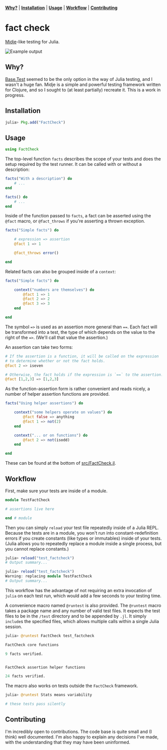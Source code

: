 **[Why?](#why)** |
**[Installation](#installation)** |
**[Usage](#usage)** |
**[Workflow](#workflow)** |
**[Contributing](#contributing)**

# fact check

[Midje](https://github.com/marick/Midje)-like testing for Julia.

![Example output](http://img594.imageshack.us/img594/8189/screenshot20130329at222.png)

## Why?

[Base.Test](https://github.com/JuliaLang/julia/blob/master/base/test.jl) seemed to be the only option in the way of Julia testing, and I wasn't a huge fan.
Midje is a simple and powerful testing framework written for Clojure, and so I sought to (at least partially) recreate it.
This is a work in progress.

## Installation

```jl
julia> Pkg.add("FactCheck")
```

## Usage

```jl
using FactCheck
```

The top-level function `facts` describes the scope of your tests and does the setup required by the test runner.
It can be called with or without a description:

```jl
facts("With a description") do
    # ...
end

facts() do
    # ...
end
```

Inside of the function passed to `facts`, a fact can be asserted using the `@fact` macro, or `@fact_throws` if you're asserting a thrown exception.

```jl
facts("Simple facts") do

    # expression => assertion
    @fact 1 => 1

    @fact_throws error()

end
```

Related facts can also be grouped inside of a `context`:

```jl
facts("Simple facts") do

    context("numbers are themselves") do
        @fact 1 => 1
        @fact 2 => 2
        @fact 3 => 3
    end

end
```

The symbol `=>` is used as an assertion more general than `==`.
Each fact will be transformed into a test, the type of which depends on the value to the right of the `=>`. (We'll call that value the assertion.)

An assertion can take two forms:

```jl
# If the assertion is a function, it will be called on the expression
# to determine whether or not the fact holds.
@fact 2 => iseven

# Otherwise, the fact holds if the expression is `==` to the assertion.
@fact [1,2,3] => [1,2,3]
```

As the function-assertion form is rather convenient and reads nicely, a number of helper assertion functions are provided.

```jl
facts("Using helper assertions") do

    context("some helpers operate on values") do
        @fact false => anything
        @fact 1 => not(2)
    end

    context("... or on functions") do
        @fact 2 => not(isodd)
    end

end
```

These can be found at the bottom of [src/FactCheck.jl](https://github.com/zachallaun/FactCheck.jl/blob/master/src/FactCheck.jl).

## Workflow

First, make sure your tests are inside of a module.

```jl
module TestFactCheck

# assertions live here

end # module
```

Then you can simply `reload` your test file repeatedly inside of a Julia REPL.
Because the tests are in a module, you won't run into constant-redefinition errors if you create constants (like types or immutables) inside of your tests.
(Julia allows you to repeatedly replace a module inside a single process, but you cannot replace constants.)

```jl
julia> reload("test_factcheck")
# Output summary...

julia> reload("test_factcheck")
Warning: replacing module TestFactCheck
# Output summary...
```

This workflow has the advantage of not requiring an extra invocation of `julia` on each test run, which would add a few seconds to your testing time.

A convenience macro named `@runtest` is also provided.  The `@runtest` macro takes a package name and any number of valid test files. 
It expects the test files to be in the `/test` directory and to be appended by `.jl`. It simply `include`s the specified files, which 
allows multiple calls within a single Julia session.

```jl
julia> @runtest FactCheck test_factcheck

FactCheck core functions

9 facts verified.


FactCheck assertion helper functions

24 facts verified.
```

The macro also works on tests outside the `FactCheck` framework. 

```jl
julia> @runtest Stats means variability 

# these tests pass silently
```

## Contributing

I'm incredibly open to contributions. The code base is quite small and (I think) well documented.
I'm also happy to explain any decisions I've made, with the understanding that they may have been uninformed.
